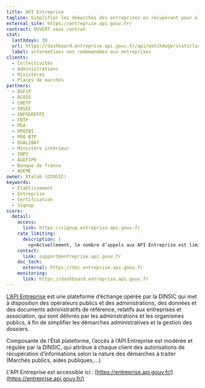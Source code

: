 ```yaml
---
title: API Entreprise
tagline: Simplifier les démarches des entreprises en récupérant pour elles leurs documents administratifs
external_site: https://entreprise.api.gouv.fr/
contract: OUVERT sous contrat
stat:
  lastXdays: 30
  url: https://dashboard.entreprise.api.gouv.fr/api/watchdoge/stats/last_30_days_usage
  label: informations non redemandées aux entreprises
clients:
  - Collectivités
  - Administrations
  - Ministères
  - Places de marchés
partners:
  - DGFiP
  - ACOSS
  - CNETP
  - INSEE
  - INFOGREFFE
  - FNTP
  - MSA
  - OPQIBI
  - PRO BTP
  - QUALIBAT
  - Ministère intérieur
  - INPI
  - AGEFIPH
  - Banque de france
  - ADEME
owner: Etalab (DINSIC)
keywords:
  - Établissement
  - Entreprise
  - Certification
  - Signup
score:
  detail:
    access:
      link: https://signup.entreprise.api.gouv.fr
    rate_limiting:
      description: |
        <p>Actuellement, le nombre d’appels aux API Entreprise est limité à 1000 requêtes par heures par adresses IP. Au delà, l’adresse IP est bannie de nos serveurs, et ces derniers ne répondent alors simplement pas. Si vous pensez être dans cette situation, vous pouvez nous contacter à support@entreprise.api.gouv.fr.</p>
    contact:
      link: support@entreprise.api.gouv.fr
    doc_tech:
      external: https://doc.entreprise.api.gouv.fr
    monitoring:
      link: https://dashboard.entreprise.api.gouv.fr
---
```


[L’API Entreprise](https://entreprise.api.gouv.fr/) est une plateforme d’échange opérée par la DINSIC qui met à disposition des opérateurs publics et des administrations, des données et des documents administratifs de référence, relatifs aux entreprises et association, qui sont délivrés par les administrations et les organismes publics, à fin de simplifier les démarches administratives et la gestion des dossiers.

Composante de l’État plateforme, l’accès à l’API Entreprise est modérée et régulée par la DINSIC, qui attribue à chaque client des autorisations de récupération d’informations selon la nature des démarches à traiter (Marchés publics, aides publiques,…)

L'API Entreprise est accessible ici : [https://entreprise.api.gouv.fr/](https://entreprise.api.gouv.fr/)
